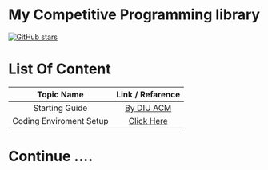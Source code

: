 # My Competitive Programming library
[![GitHub stars](https://img.shields.io/github/stars/anikakash/Sports-Programming.svg?style=social&label=Stars)](https://github.com/anikakash/Sports-Programming)

# List Of Content
| Topic Name | Link / Refarence |
| :---: | :---: |
| Starting Guide | [By DIU ACM](http://acm.daffodilvarsity.edu.bd/about/)|
| Coding Enviroment Setup | [Click Here](https://github.com/anikakash/Sports-Programming/blob/main/Lib/codingidesetup.md) |

# Continue ....
